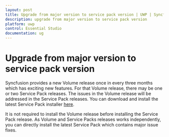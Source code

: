 ```yaml
---
layout: post
title: Upgrade from major version to service pack version | UWP | Syncfusion
description: upgrade from major version to service pack version
platform: uwp
control: Essential Studio
documentation: ug
---
```


# Upgrade from major version to service pack version

Syncfusion provides a new Volume release once in every three months which has exciting new features. For that Volume release, there may be one or two Service Pack releases. The issues in the Volume release will be addressed in the Service Pack releases. You can download and install the latest Service Pack installer [here](https://www.syncfusion.com/downloads/latest-version). 


It is not required to install the Volume release before installing the Service Pack release. As Volume and Service Packs releases works independently, you can directly install the latest Service Pack which contains major issue fixes. 